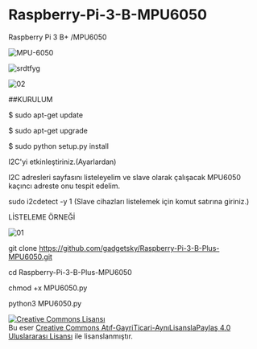 # Raspberry-Pi-3-B-MPU6050
Raspberry Pi 3 B+ /MPU6050 

![MPU-6050](https://user-images.githubusercontent.com/47052707/70082539-b1bb6d80-161b-11ea-968c-b7c2ae625b00.jpg)

![srdtfyg](https://user-images.githubusercontent.com/47052707/70082768-25f61100-161c-11ea-8289-255e15617e2a.png)

![02](https://user-images.githubusercontent.com/47052707/70083692-f6480880-161d-11ea-92ce-8a6ad73f9eaa.png)


##KURULUM

$ sudo apt-get update

$ sudo apt-get upgrade

$ sudo python setup.py install

I2C'yi etkinleştiriniz.(Ayarlardan)

I2C adresleri sayfasını listeleyelim ve slave olarak çalışacak MPU6050 kaçıncı adreste onu tespit edelim.

sudo i2cdetect -y 1     (Slave cihazları listelemek için komut satırına giriniz.)

LİSTELEME ÖRNEĞİ 

![01](https://user-images.githubusercontent.com/47052707/70083547-a49f7e00-161d-11ea-899e-bf7ae217924a.png)

git clone https://github.com/gadgetsky/Raspberry-Pi-3-B-Plus-MPU6050.git

cd Raspberry-Pi-3-B-Plus-MPU6050

chmod +x MPU6050.py

python3 MPU6050.py

<a rel="license" href="http://creativecommons.org/licenses/by-nc-sa/4.0/"><img alt="Creative Commons Lisansı" style="border-width:0" src="https://i.creativecommons.org/l/by-nc-sa/4.0/88x31.png" /></a><br />Bu eser <a rel="license" href="http://creativecommons.org/licenses/by-nc-sa/4.0/"> Creative Commons Atıf-GayriTicari-AynıLisanslaPaylaş 4.0 Uluslararası Lisansı</a> ile lisanslanmıştır.
